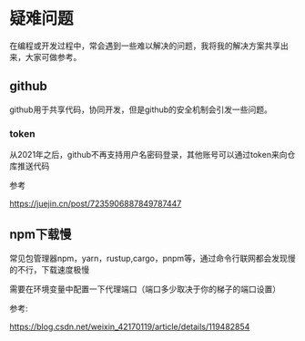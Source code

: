 # 疑难问题

在编程或开发过程中，常会遇到一些难以解决的问题，我将我的解决方案共享出来，大家可做参考。

## github

github用于共享代码，协同开发，但是github的安全机制会引发一些问题。

### token

从2021年之后，github不再支持用户名密码登录，其他账号可以通过token来向仓库推送代码

参考

https://juejin.cn/post/7235906887849787447

## npm下载慢

常见包管理器npm，yarn，rustup,cargo，pnpm等，通过命令行联网都会发现慢的不行，下载速度极慢

需要在环境变量中配置一下代理端口（端口多少取决于你的梯子的端口设置）

参考:

https://blog.csdn.net/weixin_42170119/article/details/119482854